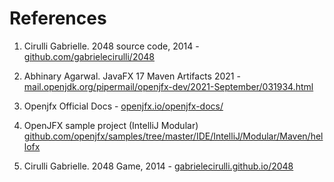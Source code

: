 # References

1. Cirulli Gabrielle. 2048 source code, 2014 - 
[github.com/gabrielecirulli/2048](https://github.com/gabrielecirulli/2048)

2. Abhinary Agarwal. JavaFX 17 Maven Artifacts 2021 -
[mail.openjdk.org/pipermail/openjfx-dev/2021-September/031934.html](https://mail.openjdk.org/pipermail/openjfx-dev/2021-September/031934.html)

3. Openjfx Official Docs - 
[openjfx.io/openjfx-docs/](https://openjfx.io/openjfx-docs)
 
4. OpenJFX sample project (IntelliJ Modular)
[github.com/openjfx/samples/tree/master/IDE/IntelliJ/Modular/Maven/hellofx](https://github.com/openjfx/samples/tree/master/IDE/IntelliJ/Modular/Maven/hellofx)

5. Cirulli Gabrielle. 2048 Game, 2014 -
[gabrielecirulli.github.io/2048](https://gabrielecirulli.github.io/2048)
